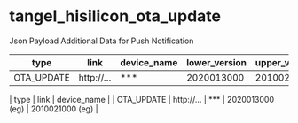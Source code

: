 # tangel_hisilicon_ota_update

Json Payload Additional Data for Push Notification

| type  | link   | device_name | lower_version | upper_version |
| -------- | ------------- | ------- | ---------- | -------------|
| OTA_UPDATE   |  http://… | *** | 2020013000 | 2010021000 |

| type  | link   | device_name | 
| OTA_UPDATE | http://… | *** | 2020013000 (eg) | 2010021000 (eg) |
